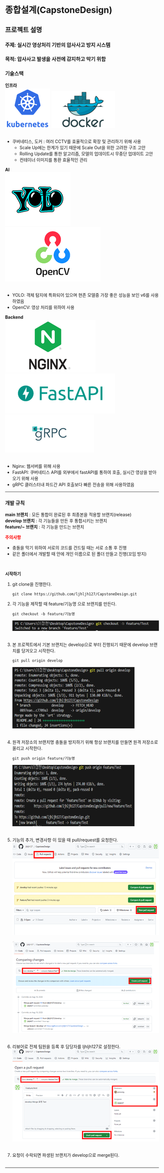 # 종합설계(CapstoneDesign)
## 프로젝트 설명
### 주제: 실시간 영상처리 기반의 압사사고 방지 시스템
### 목적: 압사사고 발생을 사전에 감지하고 막기 위함
### 기술스택
**인프라** 
<br><img src= "./MarkdownImage/jeonghyeon/main readme/kub.PNG">
<img src= "./MarkdownImage/jeonghyeon/main readme/docker.PNG"><br><br>
- 쿠버네티스, 도커 : 여러 CCTV를 효율적으로 확장 및 관리하기 위해 사용
   - Scale Up에는 한계가 있기 때문에 Scale Out을 위한 고려한 구조 고안
   - Rolling Update를 통한 알고리즘, 모델의 업데이트시 무중단 업데이트 고안
   - 컨테이너 이미지를 통환 효율적인 관리

**AI**
<br><img src= "./MarkdownImage/jeonghyeon/main readme/yolo.PNG">
<img src= "./MarkdownImage/jeonghyeon/main readme/opencv.PNG"><br><br>
- YOLO: 객체 탐지에 특화되어 있으며 현존 모델중 가장 좋은 성능을 보인 v6를 사용하였음
- OpenCV: 영상 처리를 위하여 사용

**Backend**
<br><img src= "./MarkdownImage/jeonghyeon/main readme/nginx.PNG">
<img src= "./MarkdownImage/jeonghyeon/main readme/fastapi.PNG">
<img src= "./MarkdownImage/jeonghyeon/main readme/grpc.PNG"><br><br>
- Nginx: 웹서버를 위해 사용
- FastAPI: 쿠버네티스 API를 외부에서 fastAPI를 통하여 호출, 실시간 영상을 받아오기 위해 사용
- gRPC 클러스터내 파드간 API 호출보다 빠른 전송을 위해 사용하였음

---
### 개발 규칙

**main 브랜치** : 모든 통합이 완료된 후 최종본을 적용할 브랜치(release)<br>
**develop 브랜치** : 각 기능들을 만든 후 통합시키는 브랜치<br>
**feature/~ 브랜치** : 각 기능을 만드는 브랜치<br>

<span style="color:red">**주의사항**</span><br>
- 충돌을 막기 위하여 서로의 코드를 건드릴 때는 서로 소통 후 진행
- 같은 폴더에서 개발할 때 안에 개인 이름으로 된 폴더 만들고 진행(꼬임 방지)


<br>

**시작하기**
 1. git clone을 진행한다.
    ```
    git clone https://github.com/ljhljh127/CapstoneDesign.git
    ```
    
 2. 각 기능을 제작할 때 feature/기능명 으로 브랜치를 만든다.
    ```
    git checkout -b feature/기능명
    ```
    <img src= "./MarkdownImage/jeonghyeon/main readme/1.PNG"><br><br>

 3. 본 프로젝트에서 기본 브랜치는 develop으로 부터 진행되기 때문에 develop 브랜치를 당겨오고 시작한다.
    ```
    git pull origin develop
    ```
    <img src= "./MarkdownImage/jeonghyeon/main readme/2.PNG" width="400" height="200"><br><br>

 4. 원격 저장소의 브랜치명 충돌을 방지하기 위해 항상 브랜치를 만들면 원격 저장소로 올리고 시작한다.
      ```
      git push origin feature/기능명
      ```
      <img src= "./MarkdownImage/jeonghyeon/main readme/3.PNG" width="400" height="200"><br><br>  

 5. 기능의 추가, 변경사항 이 있을 때 pull/request를 요청한다.
      <img src= "./MarkdownImage/jeonghyeon/main readme/4.PNG" width="600" height="300"><br><br>
      <img src= "./MarkdownImage/jeonghyeon/main readme/5.PNG" width="600" height="300"><br><br>

 6. 리뷰어로 전체 팀원을 등록 후 담당자를 ljhljh127로 설정한다.
    <img src= "./MarkdownImage/jeonghyeon/main readme/6.PNG" width="600" height="300"><br><br>

 7. 요청이 수락되면 파생된 브랜치가 develop으로 merge된다.
<br><br>
---








